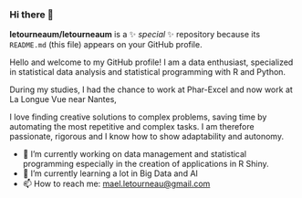 ### Hi there 👋

**letourneaum/letourneaum** is a ✨ _special_ ✨ repository because its `README.md` (this file) appears on your GitHub profile.

Hello and welcome to my GitHub profile! 
I am a data enthusiast, specialized in statistical data analysis and statistical programming with R and Python.


During my studies, I had the chance to work at Phar-Excel and now work at La Longue Vue near Nantes, 

I love finding creative solutions to complex problems, saving time by automating the most repetitive and complex tasks. 
I am therefore passionate, rigorous and I know how to show adaptability and autonomy.

- 🔭 I’m currently working on data management and statistical programming especially in the creation of applications in R Shiny.
- 🌱 I’m currently learning a lot in Big Data and AI
- 📫 How to reach me: mael.letourneau@gmail.com
